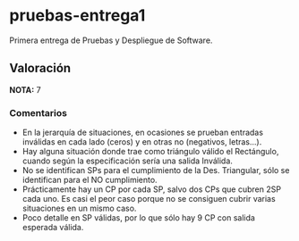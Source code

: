 # pruebas-entrega1
Primera entrega de Pruebas y Despliegue de Software.

## Valoración
**NOTA:** 7

### Comentarios
- En la jerarquía de situaciones, en ocasiones se prueban entradas inválidas en cada lado (ceros) y en otras no (negativos, letras...).
- Hay alguna situación donde trae como triángulo válido el Rectángulo, cuando según la especificación sería una salida Inválida.
- No se identifican SPs para el cumplimiento de la Des. Triangular, sólo se identifican para el NO cumplimiento.
- Prácticamente hay un CP por cada SP, salvo dos CPs que cubren 2SP cada uno. Es casi el peor caso porque no se consiguen cubrir varias situaciones en un mismo caso.
- Poco detalle en SP válidas, por lo que sólo hay 9 CP con salida esperada válida.
